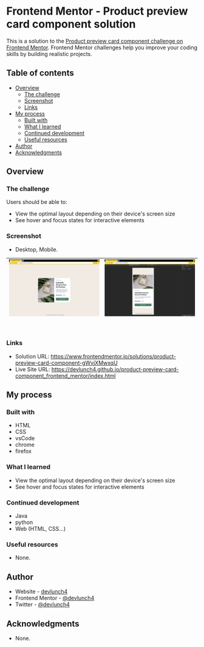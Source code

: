 # Frontend Mentor - Product preview card component solution

This is a solution to the [Product preview card component challenge on Frontend Mentor](https://www.frontendmentor.io/challenges/product-preview-card-component-GO7UmttRfa). Frontend Mentor challenges help you improve your coding skills by building realistic projects. 

## Table of contents

- [Overview](#overview)
  - [The challenge](#the-challenge)
  - [Screenshot](#screenshot)
  - [Links](#links)
- [My process](#my-process)
  - [Built with](#built-with)
  - [What I learned](#what-i-learned)
  - [Continued development](#continued-development)
  - [Useful resources](#useful-resources)
- [Author](#author)
- [Acknowledgments](#acknowledgments)


## Overview

### The challenge

Users should be able to:

- View the optimal layout depending on their device's screen size
- See hover and focus states for interactive elements

### Screenshot

- Desktop, Mobile.


![Desktop](./screenshot_desktop.png) |![Mobile](./screenshot_mobile.png)
--- | --- |

<br>

### Links

- Solution URL: https://www.frontendmentor.io/solutions/product-preview-card-component-gWvjXMwxqU
- Live Site URL: https://devlunch4.github.io/product-preview-card-component_frontend_mentor/index.html

## My process

### Built with

- HTML
- CSS  
- vsCode
- chrome
- firefox

### What I learned

- View the optimal layout depending on their device's screen size
- See hover and focus states for interactive elements

### Continued development

- Java
- python
- Web (HTML, CSS...)

### Useful resources

- None.

## Author

- Website - [devlunch4](https://github.com/devlunch4)
- Frontend Mentor - [@devlunch4](https://www.frontendmentor.io/profile/devlunch4)
- Twitter - [@devlunch4](https://www.twitter.com/devlunch4)

## Acknowledgments

- None.